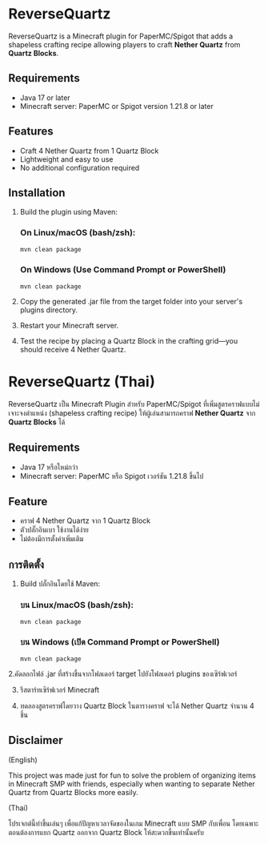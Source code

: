 # ReverseQuartz

ReverseQuartz is a Minecraft plugin for PaperMC/Spigot that adds a shapeless crafting recipe allowing players to craft **Nether Quartz** from **Quartz Blocks**.

## Requirements

- Java 17 or later
- Minecraft server: PaperMC or Spigot version 1.21.8 or later

## Features

- Craft 4 Nether Quartz from 1 Quartz Block
- Lightweight and easy to use
- No additional configuration required

## Installation

1. Build the plugin using Maven:

   ### On Linux/macOS (bash/zsh):
   ```bash
   mvn clean package
   ```
   
   ### On Windows (Use Command Prompt or PowerShell)
   ```
   mvn clean package
   ```

2. Copy the generated .jar file from the target folder into your server's plugins directory.
 
3. Restart your Minecraft server.

4. Test the recipe by placing a Quartz Block in the crafting grid—you should receive 4 Nether Quartz.

# ReverseQuartz (Thai)

ReverseQuartz เป็น Minecraft Plugin สำหรับ PaperMC/Spigot ที่เพิ่มสูตรคราฟแบบไม่เจาะจงตำแหน่ง (shapeless crafting recipe) ให้ผู้เล่นสามารถคราฟ **Nether Quartz** จาก **Quartz Blocks** ได้

## Requirements

- Java 17 หรือใหม่กว่า
- Minecraft server: PaperMC หรือ Spigot เวอร์ชัน 1.21.8 ขึ้นไป


## Feature

- คราฟ 4 Nether Quartz จาก 1 Quartz Block
- ตัวปลั๊กอินเบา ใช้งานได้ง่าย
- ไม่ต้องมีการตั้งค่าเพิ่มเติม

## การติดตั้ง

1. Build ปลั๊กอินโดยใช้ Maven:

   ### บน Linux/macOS (bash/zsh):
   ```bash
   mvn clean package
   ```
   
   ### บน Windows (เปิด Command Prompt or PowerShell)
   ```
   mvn clean package
   ```
2.คัดลอกไฟล์ .jar ที่สร้างขึ้นจากโฟลเดอร์ target ไปยังโฟลเดอร์ plugins ของเซิร์ฟเวอร์

3. รีสตาร์ทเซิร์ฟเวอร์ Minecraft

4. ทดลองสูตรคราฟโดยวาง Quartz Block ในตารางคราฟ จะได้ Nether Quartz จำนวน 4 ชิ้น

## Disclaimer

(English)

This project was made just for fun to solve the problem of organizing items in Minecraft SMP with friends, especially when wanting to separate Nether Quartz from Quartz Blocks more easily.

(Thai)

โปรเจกต์นี้ทำขึ้นเล่นๆ เพื่อแก้ปัญหาเวลาจัดของในเกม Minecraft แบบ SMP กับเพื่อน โดยเฉพาะตอนต้องการแยก Quartz ออกจาก Quartz Block ให้สะดวกขึ้นเท่านั้นครับ


   
   
